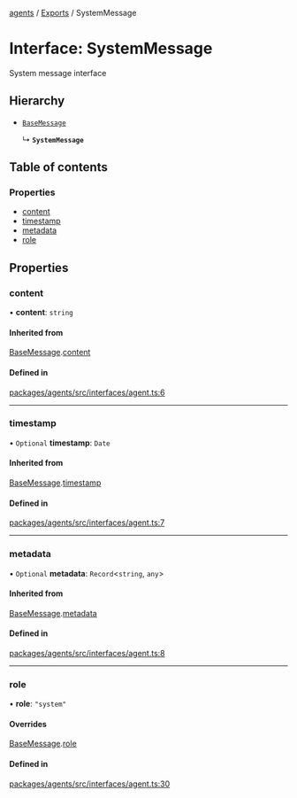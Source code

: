 <!-- 
 ⚠️  AUTO-GENERATED FILE - DO NOT EDIT MANUALLY
 This file is automatically generated by scripts/docs-generator.js
 To make changes, edit the source TypeScript files or update the generator script
-->

[agents](../../) / [Exports](../modules) / SystemMessage

# Interface: SystemMessage

System message interface

## Hierarchy

- [`BaseMessage`](BaseMessage)

  ↳ **`SystemMessage`**

## Table of contents

### Properties

- [content](SystemMessage#content)
- [timestamp](SystemMessage#timestamp)
- [metadata](SystemMessage#metadata)
- [role](SystemMessage#role)

## Properties

### content

• **content**: `string`

#### Inherited from

[BaseMessage](BaseMessage).[content](BaseMessage#content)

#### Defined in

[packages/agents/src/interfaces/agent.ts:6](https://github.com/woojubb/robota/blob/bdf92966fb2bc9eb8d5a633591fffc1261e7f0f5/packages/agents/src/interfaces/agent.ts#L6)

___

### timestamp

• `Optional` **timestamp**: `Date`

#### Inherited from

[BaseMessage](BaseMessage).[timestamp](BaseMessage#timestamp)

#### Defined in

[packages/agents/src/interfaces/agent.ts:7](https://github.com/woojubb/robota/blob/bdf92966fb2bc9eb8d5a633591fffc1261e7f0f5/packages/agents/src/interfaces/agent.ts#L7)

___

### metadata

• `Optional` **metadata**: `Record`\<`string`, `any`\>

#### Inherited from

[BaseMessage](BaseMessage).[metadata](BaseMessage#metadata)

#### Defined in

[packages/agents/src/interfaces/agent.ts:8](https://github.com/woojubb/robota/blob/bdf92966fb2bc9eb8d5a633591fffc1261e7f0f5/packages/agents/src/interfaces/agent.ts#L8)

___

### role

• **role**: ``"system"``

#### Overrides

[BaseMessage](BaseMessage).[role](BaseMessage#role)

#### Defined in

[packages/agents/src/interfaces/agent.ts:30](https://github.com/woojubb/robota/blob/bdf92966fb2bc9eb8d5a633591fffc1261e7f0f5/packages/agents/src/interfaces/agent.ts#L30)
